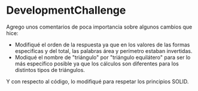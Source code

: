 # DevelopmentChallenge
Agrego unos comentarios de poca importancia sobre algunos cambios que hice:
- Modifiqué el orden de la respuesta ya que en los valores de las formas especificas y del total, las palabras área y perímetro estaban invertidas.
- Modiqué el nombre de "triángulo" por "triángulo equilátero" para ser lo más específico posible ya que los cálculos son diferentes para los distintos tipos de triángulos.

Y con respecto al código, lo modifiqué para respetar los principios SOLID.
